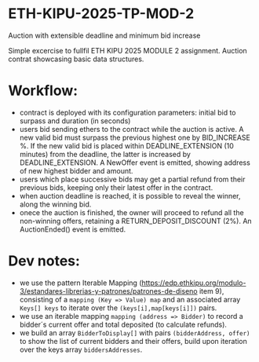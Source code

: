 # ETH-KIPU-2025-TP-MOD-2
Auction with extensible deadline and minimum bid increase

Simple excercise to fullfil ETH KIPU 2025 MODULE 2 assignment. 
Auction contrat showcasing basic data structures.

# Workflow:
- contract is deployed with its configuration parameters: initial bid to surpass and duration (in seconds)
- users bid sending ethers to the contract while the auction is active. A new valid bid must surpass the previous highest one by BID_INCREASE %. If the new valid bid is placed within DEADLINE_EXTENSION (10 minutes) from the deadline, the latter is increased by DEADLINE_EXTENSION. A NewOffer event is emitted, showing address of new highest bidder and amount.
- users which place successive bids may get a partial refund from their previous bids, keeping only their latest offer in the contract.
- when auction deadline is reached, it is possible to reveal the winner, along the winning bid.
- onece the auction is finished, the owner will proceed to refund all the non-winning offers, retaining a RETURN_DEPOSIT_DISCOUNT (2%). An AuctionEnded() event is emitted.

# Dev notes:
- we use the pattern Iterable Mapping (https://edp.ethkipu.org/modulo-3/estandares-librerias-y-patrones/patrones-de-diseno  item 9), consisting of a `mapping (Key => Value) map` and an associated array `Keys[] keys` to iterate over the `(keys[i],map[keys[i]])` pairs.
- we use an iterable mapping `mapping (address => Bidder)` to record a bidder´s current offer and total deposited (to calculate refunds).
- we build an array `BidderToDisplay[]` with pairs `(bidderAddress, offer)` to show the list of current bidders and their offers, build upon iteration over the keys array `biddersAddresses`.
  
